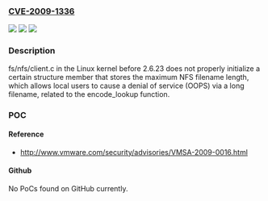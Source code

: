 ### [CVE-2009-1336](https://cve.mitre.org/cgi-bin/cvename.cgi?name=CVE-2009-1336)
![](https://img.shields.io/static/v1?label=Product&message=n%2Fa&color=blue)
![](https://img.shields.io/static/v1?label=Version&message=n%2Fa&color=blue)
![](https://img.shields.io/static/v1?label=Vulnerability&message=n%2Fa&color=brighgreen)

### Description

fs/nfs/client.c in the Linux kernel before 2.6.23 does not properly initialize a certain structure member that stores the maximum NFS filename length, which allows local users to cause a denial of service (OOPS) via a long filename, related to the encode_lookup function.

### POC

#### Reference
- http://www.vmware.com/security/advisories/VMSA-2009-0016.html

#### Github
No PoCs found on GitHub currently.


